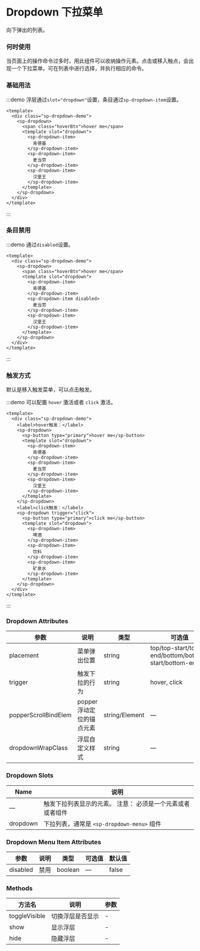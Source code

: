 # Dropdown 下拉菜单
向下弹出的列表。

### 何时使用
当页面上的操作命令过多时，用此组件可以收纳操作元素。点击或移入触点，会出现一个下拉菜单。可在列表中进行选择，并执行相应的命令。


### 基础用法
:::demo 浮层通过`slot="dropdown"`设置，条目通过`sp-dropdown-item`设置。
```vue
<template>
  <div class="sp-dropdown-demo">
    <sp-dropdown>
      <span class="hoverBtn">hover me</span>
      <template slot="dropdown">
        <sp-dropdown-item>
          肯德基
        </sp-dropdown-item>
        <sp-dropdown-item>
          麦当劳
        </sp-dropdown-item>
        <sp-dropdown-item>
          汉堡王
        </sp-dropdown-item>
      </template>
    </sp-dropdown>
  </div>
</template>
```
:::

### 条目禁用
:::demo 通过`disabled`设置。
```vue
<template>
  <div class="sp-dropdown-demo">
    <sp-dropdown>
      <span class="hoverBtn">hover me</span>
      <template slot="dropdown">
        <sp-dropdown-item>
          肯德基
        </sp-dropdown-item>
        <sp-dropdown-item disabled>
          麦当劳
        </sp-dropdown-item>
        <sp-dropdown-item>
          汉堡王
        </sp-dropdown-item>
      </template>
    </sp-dropdown>
  </div>
</template>
```
:::

### 触发方式
默认是移入触发菜单，可以点击触发。

:::demo 可以配置 `hover` 激活或者 `click` 激活。
```vue
<template>
  <div class="sp-dropdown-demo">
    <label>hover触发：</label>
    <sp-dropdown>
      <sp-button type="primary">hover me</sp-button>
      <template slot="dropdown">
        <sp-dropdown-item>
          肯德基
        </sp-dropdown-item>
        <sp-dropdown-item>
          麦当劳
        </sp-dropdown-item>
        <sp-dropdown-item>
          汉堡王
        </sp-dropdown-item>
      </template>
    </sp-dropdown>
    <label>click触发：</label>
    <sp-dropdown trigger="click">
      <sp-button type="primary">click me</sp-button>
      <template slot="dropdown">
        <sp-dropdown-item>
          啤酒
        </sp-dropdown-item>
        <sp-dropdown-item>
          饮料
        </sp-dropdown-item>
        <sp-dropdown-item>
          矿泉水
        </sp-dropdown-item>
      </template>
    </sp-dropdown>
  </div>
</template>
```
:::

### Dropdown Attributes
| 参数          | 说明            | 类型            | 可选值                 | 默认值   |
|-------------  |---------------- |---------------- |---------------------- |-------- |
| placement    | 菜单弹出位置     | string | top/top-start/top-end/bottom/bottom-start/bottom-end  | bottom-end |
| trigger      | 触发下拉的行为   | string | hover, click  | hover |
| popperScrollBindElem | popper浮动定位的锚点元素 | string/Element | — | - |
| dropdownWrapClass | 浮层自定义样式 | string | — | '' |

### Dropdown Slots

| Name | 说明 |
|------|--------|
| — | 触发下拉列表显示的元素。 注意： 必须是一个元素或者或者组件  |
| dropdown | 下拉列表，通常是 `<sp-dropdown-menu>` 组件     |

### Dropdown Menu Item Attributes
| 参数          | 说明            | 类型            | 可选值                 | 默认值   |
|-------------  |---------------- |---------------- |---------------------- |-------- |
| disabled      | 禁用     | boolean          | — | false |

### Methods
| 方法名 | 说明 | 参数 |
| ---- | ---- | ---- |
| toggleVisible | 切换浮层是否显示 | - |
| show | 显示浮层 | - |
| hide | 隐藏浮层 | - |

<style>
.sp-dropdown-demo {
  .sp-button {
    margin-right: 30px;
  }
  .hoverBtn {
    color: #409eff;
  }
}
</style>